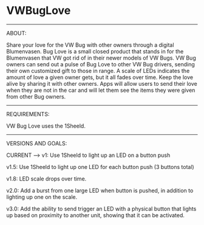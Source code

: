 VWBugLove
=========

------
ABOUT:

Share your love for the VW Bug with other owners through a digital Blumenvasen. Bug Love is a small closed product that stands in for the Blumenvasen that VW got rid of in their newer models of VW Bugs. VW Bug owners can send out a pulse of Bug Love to other VW Bug drivers, sending their own customized gift to those in range. A scale of LEDs indicates the amount of love a given owner gets, but it all fades over time. Keep the love alive by sharing it with other owners. Apps will allow users to send their love when they are not in the car and will let them see the items they were given from other Bug owners.

-------------
REQUIREMENTS:

VW Bug Love uses the 1Sheeld.


-------------------
VERSIONS AND GOALS:

CURRENT --> v1: Use 1Sheeld to light up an LED on a button push

v1.5: Use 1Sheeld to light up one LED for each button push (3 buttons total)

v1.8: LED scale drops over time.

v2.0: Add a burst from one large LED when button is pushed, in addition to lighting up one on the scale.

v3.0: Add the ability to send trigger an LED with a physical button that lights up based on proximity to another unit, showing that it can be activated.
